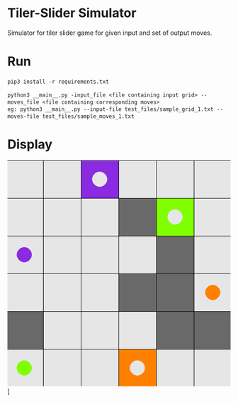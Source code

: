# Tiler-Slider Simulator

Simulator for tiler slider game for given input and set of output moves.

# Run

`pip3 install -r requirements.txt`

```
python3 __main__.py -input_file <file containing input grid> --moves_file <file containing corresponding moves>
eg: python3 __main__.py --input-file test_files/sample_grid_1.txt --moves-file test_files/sample_moves_1.txt
```

# Display

![img](img/display.png)]
